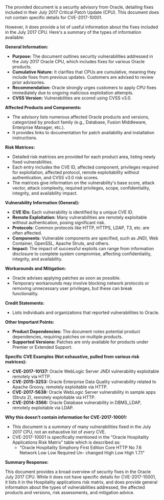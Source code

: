 The provided document is a security advisory from Oracle, detailing fixes included in their July 2017 Critical Patch Update (CPU). This document does not contain specific details for CVE-2017-10001.

However, it does provide a lot of useful information about the fixes included in the July 2017 CPU. Here's a summary of the types of information available:

**General Information:**

*   **Purpose:** The document outlines security vulnerabilities addressed in the July 2017 Oracle CPU, which includes fixes for various Oracle products.
*   **Cumulative Nature:**  It clarifies that CPUs are cumulative, meaning they include fixes from previous updates. Customers are advised to review prior advisories.
*   **Recommendation:** Oracle strongly urges customers to apply CPU fixes immediately due to ongoing malicious exploitation attempts.
*   **CVSS Version:**  Vulnerabilities are scored using CVSS v3.0.

**Affected Products and Components:**

*   The advisory lists numerous affected Oracle products and versions, categorized by product family (e.g., Database, Fusion Middleware, Enterprise Manager, etc.).
*   It provides links to documentation for patch availability and installation instructions.

**Risk Matrices:**

*   Detailed risk matrices are provided for each product area, listing newly fixed vulnerabilities.
*   Each entry includes the CVE ID, affected component, privileges required for exploitation, affected protocol, remote exploitability without authentication, and CVSS v3.0 risk scores.
*   The matrices give information on the vulnerability's base score, attack vector, attack complexity, required privileges, scope, confidentiality, integrity, and availability impact.

**Vulnerability Information (General):**

*   **CVE IDs:** Each vulnerability is identified by a unique CVE ID.
*   **Remote Exploitation:**  Many vulnerabilities are remotely exploitable without authentication, posing significant risk.
*   **Protocols:**  Common protocols like HTTP, HTTPS, LDAP, T3, etc. are often affected.
*   **Components:** Vulnerable components are specified, such as JNDI, Web Container, OpenSSL, Apache Struts, and others.
*   **Impact:** The impact of successful exploits can range from information disclosure to complete system compromise, affecting confidentiality, integrity, and availability.

**Workarounds and Mitigation:**

*   Oracle advises applying patches as soon as possible.
*   Temporary workarounds may involve blocking network protocols or removing unnecessary user privileges, but these can break functionality.

**Credit Statements:**

*   Lists individuals and organizations that reported vulnerabilities to Oracle.

**Other Important Points:**

*   **Product Dependencies:** The document notes potential product dependencies, requiring patches on multiple products.
*   **Supported Versions:** Patches are only available for products under Premier or Extended Support.

**Specific CVE Examples (Not exhaustive, pulled from various risk matrices):**

*   **CVE-2017-10137:** Oracle WebLogic Server JNDI vulnerability exploitable remotely via HTTP.
*   **CVE-2015-3253:** Oracle Enterprise Data Quality vulnerability related to Apache Groovy, remotely exploitable via HTTP.
*   **CVE-2017-5638:** Oracle WebLogic Server vulnerability in sample apps (Struts 2), remotely exploitable via HTTP.
*   **CVE-2014-3566:** Oracle Database vulnerability in DBMS\_LDAP, remotely exploitable via LDAP.

**Why this doesn't contain information for CVE-2017-10001:**

*   This document is a *summary* of many vulnerabilities fixed in the July 2017 CPU, not an exhaustive list of *every* CVE.
*   CVE-2017-10001 is specifically mentioned in the "Oracle Hospitality Applications Risk Matrix" table which is described as:
    *  "Oracle Hospitality Simphony First Edition Core HTTP No 7.6 Network Low Low Required Un- changed High Low High 1.7.1"

**Summary Response:**

This document provides a broad overview of security fixes in the Oracle July 2017 CPU. While it does not have specific details for CVE-2017-10001, it lists it in the Hospitality applications risk matrix, and does provide general information about the types of vulnerabilities addressed, the affected products and versions, risk assessments, and mitigation advice.